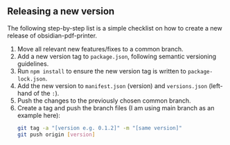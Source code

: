 ## Releasing a new version

The following step-by-step list is a simple checklist on how to create a new release of obsidian-pdf-printer.

1. Move all relevant new features/fixes to a common branch.
2. Add a new version tag to `package.json`, following semantic versioning guidelines.
3. Run `npm install` to ensure the new version tag is written to `package-lock.json`.
4. Add the new version to `manifest.json` (version) and `versions.json` (left-hand of the `:`).
5. Push the changes to the previously chosen common branch.
6. Create a tag and push the branch files (I am using main branch as an example here):
    ```bash
    git tag -a "[version e.g. 0.1.2]" -m "[same version]"
    git push origin [version]
    ```
